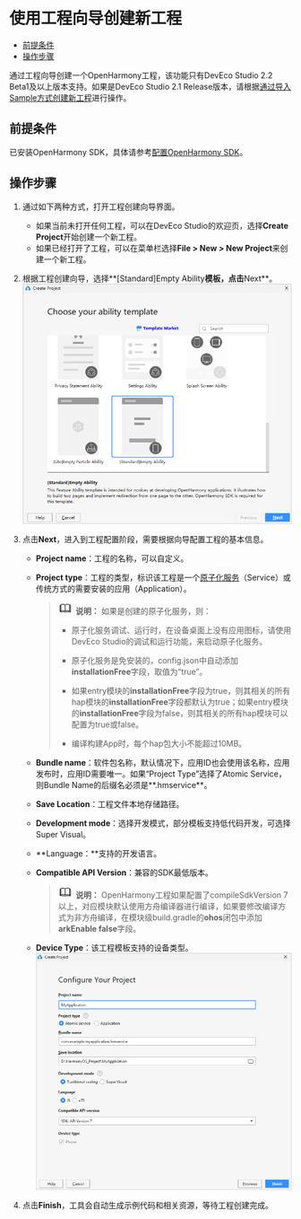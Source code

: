 # 使用工程向导创建新工程

- [前提条件](#前提条件)
- [操作步骤](#操作步骤)

通过工程向导创建一个OpenHarmony工程，该功能只有DevEco Studio 2.2 Beta1及以上版本支持。如果是DevEco Studio 2.1 Release版本，请根据[通过导入Sample方式创建新工程](../quick-start/import-sample-to-create-project.md)进行操作。


## 前提条件

已安装OpenHarmony SDK，具体请参考[配置OpenHarmony SDK](../quick-start/configuring-openharmony-sdk.md)。


## 操作步骤

1. 通过如下两种方式，打开工程创建向导界面。
   - 如果当前未打开任何工程，可以在DevEco Studio的欢迎页，选择**Create Project**开始创建一个新工程。
   - 如果已经打开了工程，可以在菜单栏选择**File &gt; New &gt; New Project**来创建一个新工程。

2. 根据工程创建向导，选择**[Standard]Empty Ability**模板，点击**Next**。
   ![zh-cn_image_0000001162463400](figures/zh-cn_image_0000001162463400.png)

3. 点击**Next**，进入到工程配置阶段，需要根据向导配置工程的基本信息。
   - **Project name**：工程的名称，可以自定义。
   - **Project type**：工程的类型，标识该工程是一个[原子化服务](https://developer.harmonyos.com/cn/docs/documentation/doc-guides/atomic-service-definition-0000001090840664)（Service）或传统方式的需要安装的应用（Application）。
      > ![icon-note.gif](public_sys-resources/icon-note.gif) **说明：**
      > 如果是创建的原子化服务，则：
      > 
      > - 原子化服务调试、运行时，在设备桌面上没有应用图标，请使用DevEco Studio的调试和运行功能，来启动原子化服务。
      > 
      > - 原子化服务是免安装的，config.json中自动添加**installationFree**字段，取值为“true”。
      > 
      > - 如果entry模块的**installationFree**字段为true，则其相关的所有hap模块的**installationFree**字段都默认为true；如果entry模块的**installationFree**字段为false，则其相关的所有hap模块可以配置为true或false。
      > 
      > - 编译构建App时，每个hap包大小不能超过10MB。
   - **Bundle name**：软件包名称，默认情况下，应用ID也会使用该名称，应用发布时，应用ID需要唯一。如果“Project Type”选择了Atomic Service，则Bundle Name的后缀名必须是**.hmservice**。
   - **Save Location**：工程文件本地存储路径。
   - **Development mode**：选择开发模式，部分模板支持低代码开发，可选择Super Visual。
   - **Language：**支持的开发语言。
   - **Compatible API Version**：兼容的SDK最低版本。
     
      > ![icon-note.gif](public_sys-resources/icon-note.gif) **说明：**
      > OpenHarmony工程如果配置了compileSdkVersion 7以上，对应模块默认使用方舟编译器进行编译，如果要修改编译方式为非方舟编译，在模块级build.gradle的**ohos**闭包中添加**arkEnable false**字段。
   - **Device Type**：该工程模板支持的设备类型。
      ![zh-cn_image_0000001196050928](figures/zh-cn_image_0000001196050928.png)
   
4. 点击**Finish**，工具会自动生成示例代码和相关资源，等待工程创建完成。
